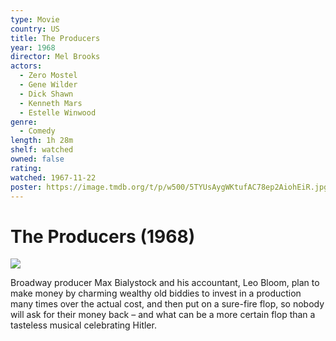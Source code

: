 ```yaml
---
type: Movie
country: US
title: The Producers
year: 1968
director: Mel Brooks
actors:
  - Zero Mostel
  - Gene Wilder
  - Dick Shawn
  - Kenneth Mars
  - Estelle Winwood
genre:
  - Comedy
length: 1h 28m
shelf: watched
owned: false
rating:
watched: 1967-11-22
poster: https://image.tmdb.org/t/p/w500/5TYUsAygWKtufAC78ep2AiohEiR.jpg
---
```


# The Producers (1968)

![](https://image.tmdb.org/t/p/w500/5TYUsAygWKtufAC78ep2AiohEiR.jpg)

Broadway producer Max Bialystock and his accountant, Leo Bloom, plan to make money by charming wealthy old biddies to invest in a production many times over the actual cost, and then put on a sure-fire flop, so nobody will ask for their money back – and what can be a more certain flop than a tasteless musical celebrating Hitler.